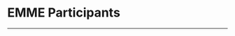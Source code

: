 # EMME Participants
---

<Template>

## Name 

*Position Title*

+ email:
+ about me:

<replace your number with your info given the template>

1. 

2. 
## Mario Muscarella 
Assistant Professor

email: memuscarella@alaska.edu


3.
**Tracie** 

4. Taylor 

5. ##Ariane Peralta 

6. 

7. 

8. Grant Wright
Hello World, interests include toxicology, emerging contaminants, environmental policy, etc.

9. 

10. 

11. 

12. Jasper

13. 

14. 

15. 

16. 

17. 

18. 

19. 

20. 





